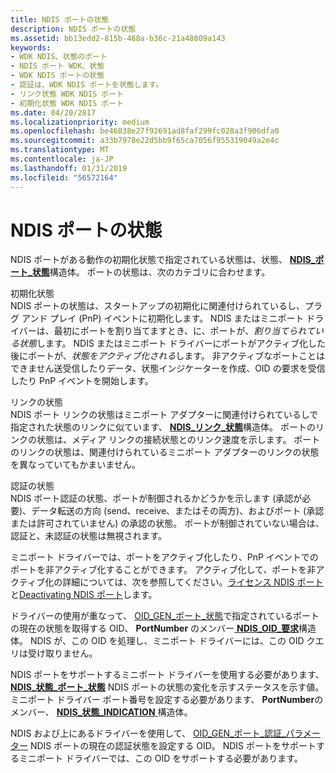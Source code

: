 ```yaml
---
title: NDIS ポートの状態
description: NDIS ポートの状態
ms.assetid: bb13edd2-815b-488a-b36c-21a48809a143
keywords:
- WDK NDIS、状態のポート
- NDIS ポート WDK、状態
- WDK NDIS ポートの状態
- 認証は、WDK NDIS ポートを状態します。
- リンク状態 WDK NDIS ポート
- 初期化状態 WDK NDIS ポート
ms.date: 04/20/2017
ms.localizationpriority: medium
ms.openlocfilehash: be46838e27f92691ad8faf299fc028a3f906dfa0
ms.sourcegitcommit: a33b7978e22d5bb9f65ca7056f955319049a2e4c
ms.translationtype: MT
ms.contentlocale: ja-JP
ms.lasthandoff: 01/31/2019
ms.locfileid: "56572164"
---
```

# <a name="ndis-port-states"></a>NDIS ポートの状態





NDIS ポートがある動作の初期化状態で指定されている状態は、状態、 [ **NDIS\_ポート\_状態**](https://msdn.microsoft.com/library/windows/hardware/ff566800)構造体。 ポートの状態は、次のカテゴリに合わせます。

<a href="" id="initialization-states"></a>初期化状態  
NDIS ポートの状態は、スタートアップの初期化に関連付けられているし、プラグ アンド プレイ (PnP) イベントに初期化します。 NDIS またはミニポート ドライバーは、最初にポートを割り当てますとき、に、ポートが、*割り当てられている状態*します。 NDIS またはミニポート ドライバーにポートがアクティブ化した後にポートが、*状態をアクティブ化される*します。 非アクティブなポートことはできません送受信したりデータ、状態インジケーターを作成、OID の要求を受信したり PnP イベントを開始します。

<a href="" id="link-states"></a>リンクの状態  
NDIS ポート リンクの状態はミニポート アダプターに関連付けられているしで指定された状態のリンクに似ています、 [ **NDIS\_リンク\_状態**](https://msdn.microsoft.com/library/windows/hardware/hh205390)構造体。 ポートのリンクの状態は、メディア リンクの接続状態とのリンク速度を示します。 ポートのリンクの状態は、関連付けられているミニポート アダプターのリンクの状態を異なっていてもかまいません。

<a href="" id="authentication-states"></a>認証の状態  
NDIS ポート認証の状態、ポートが制御されるかどうかを示します (承認が必要)、データ転送の方向 (send、receive、またはその両方)、およびポート (承認または許可されていません) の承認の状態。 ポートが制御されていない場合は、認証と、未認証の状態は無視されます。

ミニポート ドライバーでは、ポートをアクティブ化したり、PnP イベントでのポートを非アクティブ化することができます。 アクティブ化して、ポートを非アクティブ化の詳細については、次を参照してください。[ライセンス NDIS ポート](activating-an-ndis-port.md)と[Deactivating NDIS ポート](deactivating-an-ndis-port.md)します。

ドライバーの使用が重なって、 [OID\_GEN\_ポート\_状態](https://msdn.microsoft.com/library/windows/hardware/ff569624)で指定されているポートの現在の状態を取得する OID、 **PortNumber** のメンバー[ **NDIS\_OID\_要求**](https://msdn.microsoft.com/library/windows/hardware/ff566710)構造体。 NDIS が、この OID を処理し、ミニポート ドライバーには、この OID クエリは受け取りません。

NDIS ポートをサポートするミニポート ドライバーを使用する必要があります、 [ **NDIS\_状態\_ポート\_状態**](https://msdn.microsoft.com/library/windows/hardware/ff567415) NDIS ポートの状態の変化を示すステータスを示す値。 ミニポート ドライバー ポート番号を設定する必要があります、 **PortNumber**のメンバー、 [ **NDIS\_状態\_INDICATION** ](https://msdn.microsoft.com/library/windows/hardware/ff567373)構造体。

NDIS および上にあるドライバーを使用して、 [OID\_GEN\_ポート\_認証\_パラメーター](https://msdn.microsoft.com/library/windows/hardware/ff569623) NDIS ポートの現在の認証状態を設定する OID。 NDIS ポートをサポートするミニポート ドライバーでは、この OID をサポートする必要があります。

 

 





